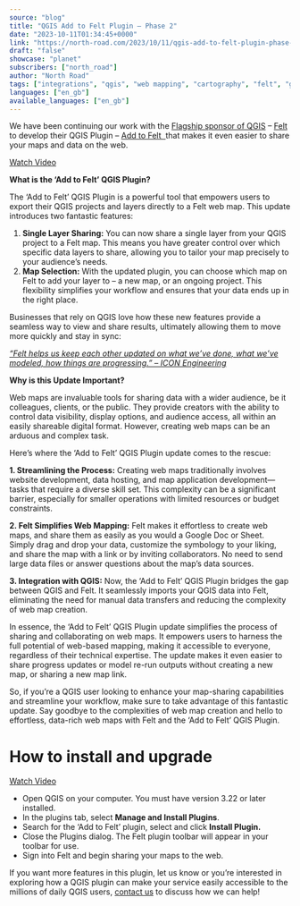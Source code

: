 ```yaml
---
source: "blog"
title: "QGIS Add to Felt Plugin – Phase 2"
date: "2023-10-11T01:34:45+0000"
link: "https://north-road.com/2023/10/11/qgis-add-to-felt-plugin-phase-2/"
draft: "false"
showcase: "planet"
subscribers: ["north_road"]
author: "North Road"
tags: ["integrations", "qgis", "web mapping", "cartography", "felt", "geospatial", "plugins", "qgis", "share"]
languages: ["en_gb"]
available_languages: ["en_gb"]
---
```


<p>We have been continuing our work with the <a href="https://www.qgis.org/en/site/about/sustaining_members.html">Flagship sponsor of QGIS</a> – <a href="https://felt.com/product">Felt</a> to develop their QGIS Plugin – <a href="https://plugins.qgis.org/planet/tag/felt/">Add to Felt  </a>that makes it even easier to share your maps and data on the web.</p>
<div class="wp-video" style="width: 1170px;"><!--[if lt IE 9]><script>document.createElement('video');</script><![endif]-->
<a href="https://north-road.com/wp-content/uploads/2023/10/Lassen-QGIS-Share.mp4?_=1" target="_blank">Watch Video</a></div>
<p><strong>What is the ‘Add to Felt’ QGIS Plugin?</strong></p>
<p>The ‘Add to Felt’ QGIS Plugin is a powerful tool that empowers users to export their QGIS projects and layers directly to a Felt web map. This update introduces two fantastic features:</p>
<ol>
<li><strong>Single Layer Sharing:</strong> You can now share a single layer from your QGIS project to a Felt map. This means you have greater control over which specific data layers to share, allowing you to tailor your map precisely to your audience’s needs.</li>
<li><strong>Map Selection:</strong> With the updated plugin, you can choose which map on Felt to add your layer to – a new map, or an ongoing project. This flexibility simplifies your workflow and ensures that your data ends up in the right place.</li>
</ol>
<p>Businesses that rely on QGIS love how these new features provide a seamless way to view and share results, ultimately allowing them to move more quickly and stay in sync:</p>
<p><em><a href="https://felt.com/blog/engineering-client-feedback-felt-qgis-plugin">“Felt helps us keep each other updated on what we’ve done, what we’ve modeled, how things are progressing.” – ICON Engineering</a></em></p>
<p><strong>Why is this Update Important?</strong></p>
<p>Web maps are invaluable tools for sharing data with a wider audience, be it colleagues, clients, or the public. They provide creators with the ability to control data visibility, display options, and audience access, all within an easily shareable digital format. However, creating web maps can be an arduous and complex task.</p>
<p>Here’s where the ‘Add to Felt’ QGIS Plugin update comes to the rescue:</p>
<p><strong>1. Streamlining the Process:</strong> Creating web maps traditionally involves website development, data hosting, and map application development—tasks that require a diverse skill set. This complexity can be a significant barrier, especially for smaller operations with limited resources or budget constraints.</p>
<p><strong>2. Felt Simplifies Web Mapping:</strong> Felt makes it effortless to create web maps, and share them as easily as you would a Google Doc or Sheet. Simply drag and drop your data, customize the symbology to your liking, and share the map with a link or by inviting collaborators. No need to send large data files or answer questions about the map’s data sources.</p>
<p><strong>3. Integration with QGIS:</strong> Now, the ‘Add to Felt’ QGIS Plugin bridges the gap between QGIS and Felt. It seamlessly imports your QGIS data into Felt, eliminating the need for manual data transfers and reducing the complexity of web map creation.</p>
<p>In essence, the ‘Add to Felt’ QGIS Plugin update simplifies the process of sharing and collaborating on web maps. It empowers users to harness the full potential of web-based mapping, making it accessible to everyone, regardless of their technical expertise. The update makes it even easier to share progress updates or model re-run outputs without creating a new map, or sharing a new map link.</p>
<p>So, if you’re a QGIS user looking to enhance your map-sharing capabilities and streamline your workflow, make sure to take advantage of this fantastic update. Say goodbye to the complexities of web map creation and hello to effortless, data-rich web maps with Felt and the ‘Add to Felt’ QGIS Plugin.</p>
<h1>How to install and upgrade</h1>
<div class="wp-video" style="width: 1170px;"><a href="https://north-road.com/wp-content/uploads/2023/10/Add-to-Felt-Install-and-Update.mp4?_=2" target="_blank">Watch Video</a></div>
<ul>
<li>Open QGIS on your computer. You must have version 3.22 or later installed.</li>
<li>In the plugins tab, select <strong>Manage and Install Plugins</strong>.</li>
<li>Search for the ‘Add to Felt’ plugin, select and click <strong>Install Plugin.</strong></li>
<li>Close the Plugins dialog. The Felt plugin toolbar will appear in your toolbar for use.</li>
<li>Sign into Felt and begin sharing your maps to the web.</li>
</ul>
<p>If you want more features in this plugin, let us know or you’re interested in exploring how a QGIS plugin can make your service easily accessible to the millions of daily QGIS users, <a href="https://north-road.com/contact/">contact us</a> to discuss how we can help!</p>
<p><!-- notionvc: 3356c640-8e21-4540-b999-8634c16737df --></p>
